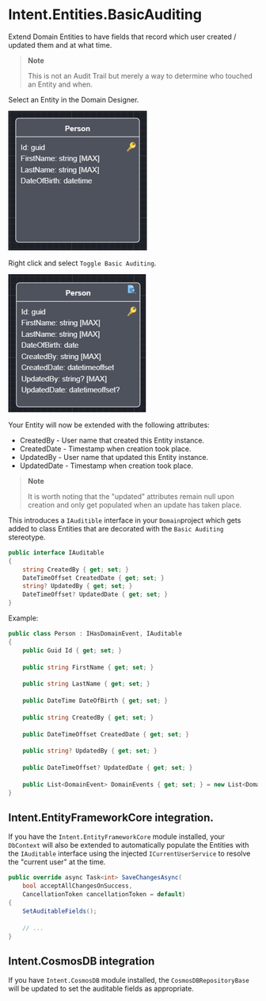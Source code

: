 # Intent.Entities.BasicAuditing

Extend Domain Entities to have fields that record which user created / updated them and at what time.

> **Note**
>
> This is not an Audit Trail but merely a way to determine who touched an Entity and when.

Select an Entity in the Domain Designer.

![Domain Entity without Basic Auditing](docs/images/person-without-auditing.png)

Right click and select `Toggle Basic Auditing`.

![Domain Entity with Basic Auditing](docs/images/person-with-auditing.png)

Your Entity will now be extended with the following attributes:

* CreatedBy - User name that created this Entity instance.
* CreatedDate - Timestamp when creation took place.
* UpdatedBy - User name that updated this Entity instance.
* UpdatedDate - Timestamp when creation took place.

> **Note**
>
> It is worth noting that the "updated" attributes remain null upon creation and only get populated when an update has taken place.

This introduces a `IAuditible` interface in your `Domain`project which gets added to class Entities that are decorated with the `Basic Auditing` stereotype.

```csharp
public interface IAuditable
{
    string CreatedBy { get; set; }
    DateTimeOffset CreatedDate { get; set; }
    string? UpdatedBy { get; set; }
    DateTimeOffset? UpdatedDate { get; set; }
}
```

Example:

```csharp
public class Person : IHasDomainEvent, IAuditable
{
    public Guid Id { get; set; }

    public string FirstName { get; set; }
    
    public string LastName { get; set; }
    
    public DateTime DateOfBirth { get; set; }

    public string CreatedBy { get; set; }

    public DateTimeOffset CreatedDate { get; set; }

    public string? UpdatedBy { get; set; }

    public DateTimeOffset? UpdatedDate { get; set; }

    public List<DomainEvent> DomainEvents { get; set; } = new List<DomainEvent>();
}
```

## Intent.EntityFrameworkCore integration.

If you have the `Intent.EntityFrameworkCore` module installed, your `DbContext` will also be extended to automatically populate the Entities with the `IAuditable` interface using the injected `ICurrentUserService` to resolve the "current user" at the time.  

```csharp
public override async Task<int> SaveChangesAsync(
    bool acceptAllChangesOnSuccess,
    CancellationToken cancellationToken = default)
{
    SetAuditableFields();
    
    // ...
}
```

## Intent.CosmosDB integration

If you have `Intent.CosmosDB` module installed, the `CosmosDBRepositoryBase` will be updated to set the auditable fields as appropriate.
